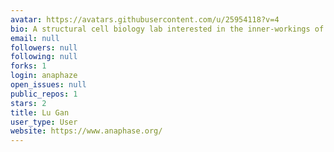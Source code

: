 ```yaml
---
avatar: https://avatars.githubusercontent.com/u/25954118?v=4
bio: A structural cell biology lab interested in the inner-workings of the cell nucleus.
email: null
followers: null
following: null
forks: 1
login: anaphaze
open_issues: null
public_repos: 1
stars: 2
title: Lu Gan
user_type: User
website: https://www.anaphase.org/
---
```

